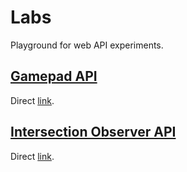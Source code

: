 # Labs

Playground for web API experiments.

## [Gamepad API](https://developer.mozilla.org/en-US/docs/Web/API/Gamepad_API)

Direct [link](https://labs.simboonlong.com/gamepad).

## [Intersection Observer API](https://developer.mozilla.org/en-US/docs/Web/API/Intersection_Observer_API)

Direct [link](https://labs.simboonlong.com/intersection-observer).
